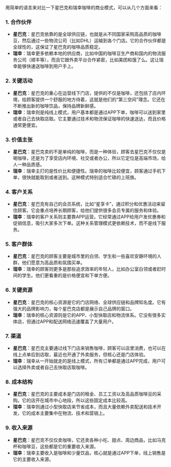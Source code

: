 用简单的语言来对比一下星巴克和瑞幸咖啡的商业模式，可以从几个方面来看：

### 1. **合作伙伴**
- **星巴克**：星巴克依靠的是全球供应链，也就是从不同国家采购高品质的咖啡豆，然后通过一些物流公司（比如DHL）运输到各个门店。它的合作伙伴都是全球性的，这保证了星巴克的咖啡品质稳定。
- **瑞幸**：瑞幸更多依赖本地的供应商，比如中国的咖啡豆生产商和国内的物流服务公司（顺丰等），而且它跟外卖平台合作紧密，比如美团和饿了么。这让瑞幸能够快速送咖啡到用户手上。

### 2. **关键活动**
- **星巴克**：星巴克的重心在运营线下门店，提供的不仅是咖啡，还包括了店内环境，给顾客提供一个舒服的地方待着，这就是他们的“第三空间”理念。它还在不断推出新的咖啡饮品，保持品牌新鲜感。
- **瑞幸**：瑞幸则是纯线上模式，用户基本都是通过APP下单，咖啡可以送到家里或者自己去快取店取。它主要通过技术和物流保证咖啡的快速送达，而且价格通常更便宜。

### 3. **价值主张**
- **星巴克**：星巴克卖的不是单纯的咖啡，而是一种体验，顾客去星巴克不仅仅是喝咖啡，还是为了享受店内环境、社交或者办公，所以它定位是高端市场，给人一种品质感。
- **瑞幸**：瑞幸主打的是性价比和便捷性。瑞幸的咖啡比较便宜，顾客通过手机下单，很快就能取到或者送到。这种模式特别适合忙碌的上班族。

### 4. **客户关系**
- **星巴克**：星巴克有自己的会员系统，比如“星享卡”，通过积分和优惠活动来留住顾客。它会重点培养长期顾客，给他们提供很多会员专属的服务和体验。
- **瑞幸**：瑞幸的客户关系则主要靠APP运营。它经常通过APP给用户发优惠券和促销信息，吸引大家多次下单。这种关系管理模式更依赖技术，而不是线下服务。

### 5. **客户群体**
- **星巴克**：星巴克的顾客主要是城市里的白领、学生和一些喜欢安静环境的人群，他们愿意为高品质和氛围买单。
- **瑞幸**：瑞幸的顾客则更多是那些追求效率的年轻人，比如办公室白领或者赶时间的学生。他们更看重的是价格便宜和下单方便。

### 6. **关键资源**
- **星巴克**：星巴克的核心资源是它的门店网络、全球供应链和品牌知名度。它有强大的品牌影响力，每个星巴克店都是展示自己品牌的窗口。
- **瑞幸**：瑞幸的核心资源则是它的APP、小型快取店和物流体系。它没有很多实体店，但通过APP和配送网络迅速覆盖了大量用户。

### 7. **渠道**
- **星巴克**：星巴克主要通过线下门店来销售咖啡，顾客可以店里消费，也可以在线上点单后到店取，最近也开通了外卖服务，但核心还是门店体验。
- **瑞幸**：瑞幸从一开始就走的是线上模式，所有订单都是通过APP完成，用户可以选择外卖或者自己去快取店取咖啡。

### 8. **成本结构**
- **星巴克**：星巴克的主要成本是门店的租金、员工工资以及高品质咖啡豆的采购。它的店开在城市中心地段，所以这些固定成本比较高。
- **瑞幸**：瑞幸则通过小型快取店来节省成本，而且大量依赖外卖配送和技术开发，它的成本主要集中在物流、技术和营销上。

### 9. **收入来源**
- **星巴克**：星巴克不仅仅卖咖啡，它还卖各种小吃、甜点、周边商品，比如马克杯和咖啡豆，这些都是它的重要收入来源。
- **瑞幸**：瑞幸主要收入是咖啡和少量饮品，核心就是通过APP下单，线上销售是它的主要收入来源。

